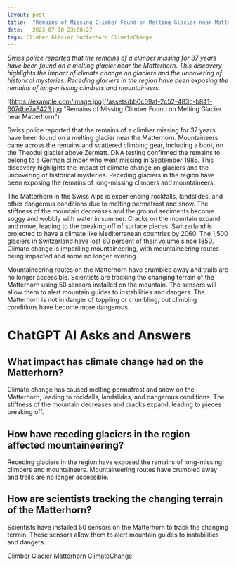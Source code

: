```yaml
---
layout: post
title:  "Remains of Missing Climber Found on Melting Glacier near Matterhorn"
date:   2023-07-30 23:00:27 
tags: Climber Glacier Matterhorn ClimateChange
---
```

*Swiss police reported that the remains of a climber missing for 37 years have been found on a melting glacier near the Matterhorn. This discovery highlights the impact of climate change on glaciers and the uncovering of historical mysteries. Receding glaciers in the region have been exposing the remains of long-missing climbers and mountaineers.*

![https://example.com/image.jpg](/assets/bb0c09af-2c52-483c-b841-607dbe7a8423.jpg "Remains of Missing Climber Found on Melting Glacier near Matterhorn")

Swiss police reported that the remains of a climber missing for 37 years have been found on a melting glacier near the Matterhorn. Mountaineers came across the remains and scattered climbing gear, including a boot, on the Theodul glacier above Zermatt. DNA testing confirmed the remains to belong to a German climber who went missing in September 1986. This discovery highlights the impact of climate change on glaciers and the uncovering of historical mysteries. Receding glaciers in the region have been exposing the remains of long-missing climbers and mountaineers.

The Matterhorn in the Swiss Alps is experiencing rockfalls, landslides, and other dangerous conditions due to melting permafrost and snow. The stiffness of the mountain decreases and the ground sediments become soggy and wobbly with water in summer. Cracks on the mountain expand and move, leading to the breaking off of surface pieces. Switzerland is projected to have a climate like Mediterranean countries by 2060. The 1,500 glaciers in Switzerland have lost 60 percent of their volume since 1850. Climate change is imperiling mountaineering, with mountaineering routes being impacted and some no longer existing.

Mountaineering routes on the Matterhorn have crumbled away and trails are no longer accessible. Scientists are tracking the changing terrain of the Matterhorn using 50 sensors installed on the mountain. The sensors will allow them to alert mountain guides to instabilities and dangers. The Matterhorn is not in danger of toppling or crumbling, but climbing conditions have become more dangerous.


# ChatGPT AI Asks and Answers
## What impact has climate change had on the Matterhorn?
Climate change has caused melting permafrost and snow on the Matterhorn, leading to rockfalls, landslides, and dangerous conditions. The stiffness of the mountain decreases and cracks expand, leading to pieces breaking off.

## How have receding glaciers in the region affected mountaineering?
Receding glaciers in the region have exposed the remains of long-missing climbers and mountaineers. Mountaineering routes have crumbled away and trails are no longer accessible.

## How are scientists tracking the changing terrain of the Matterhorn?
Scientists have installed 50 sensors on the Matterhorn to track the changing terrain. These sensors allow them to alert mountain guides to instabilities and dangers.


[Climber](/tags/Climber) [Glacier](/tags/Glacier) [Matterhorn](/tags/Matterhorn) [ClimateChange](/tags/ClimateChange)